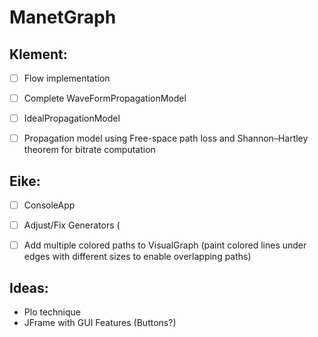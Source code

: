 # ManetGraph

## Klement:
- [ ] Flow implementation
- [ ] Complete WaveFormPropagationModel 
- [ ] IdealPropagationModel
- [ ] Propagation model using Free-space path loss and Shannon–Hartley theorem for bitrate computation
 
 
## Eike: 
- [ ] ConsoleApp
- [ ] Adjust/Fix Generators (
- [ ] Add multiple colored paths to VisualGraph (paint colored lines under edges with different sizes to enable overlapping paths)


## Ideas:
- Plo technique 
- JFrame with GUI Features (Buttons?)



